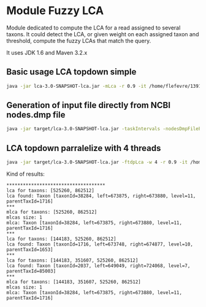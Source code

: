# Module Fuzzy LCA

Module dedicated to compute the LCA for a read assigned to several taxons. It could detect the LCA, or given weight on each assigned taxon and threshold, compute the fuzzy LCAs that match the query.

It uses JDK 1.6 and Maven 3.2.x

## Basic usage LCA topdown simple

```bash
java -jar lca-3.0-SNAPSHOT-lca.jar -mLca -r 0.9 -it /home/flefevre/1391590300970-taxointervals.txt -il ./src/test/resources/testfuzzyWeigthed.inlca -o ~/Téléchargements/result.txt
```

## Generation of input file directly from NCBI nodes.dmp file

```bash
java -jar target/lca-3.0-SNAPSHOT-lca.jar -taskIntervals -nodesDmpFilePath /Téléchargements/taxdump_latest/nodes.dmp -outputDir4IntervalTaxo ~/Téléchargements/
```

## LCA topdown parralelize with 4 threads
```bash
java -jar target/lca-3.0-SNAPSHOT-lca.jar -ftdpLca -w 4 -r 0.9 -it /home/flefevre/1391590300970-taxointervals.txt -il ./src/test/resources/testfuzzyWeigthed.inlca -o ~/Téléchargements/result.txt
```

Kind of results:

```
************************************
lca for taxons: [525260, 862512]
lca found: Taxon [taxonId=38284, left=673875, right=673880, level=11, parentTaxId=1716]
***
mlca for taxons: [525260, 862512]
mlcas size: 1
mlca: Taxon [taxonId=38284, left=673875, right=673880, level=11, parentTaxId=1716]
***
lca for taxons: [144183, 525260, 862512]
lca found: Taxon [taxonId=1716, left=673748, right=674877, level=10, parentTaxId=1653]
***
lca for taxons: [144183, 351607, 525260, 862512]
lca found: Taxon [taxonId=2037, left=649049, right=724068, level=7, parentTaxId=85003]
***
mlca for taxons: [144183, 351607, 525260, 862512]
mlcas size: 1
mlca: Taxon [taxonId=38284, left=673875, right=673880, level=11, parentTaxId=1716]
```
